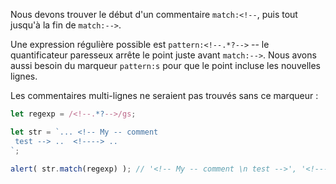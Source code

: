Nous devons trouver le début d'un commentaire `match:<!--`, puis tout jusqu'à la fin de `match:-->`.

Une expression régulière possible est `pattern:<!--.*?-->` -- le quantificateur paresseux arrête le point juste avant `match:-->`. Nous avons aussi besoin du marqueur `pattern:s` pour que le point incluse les nouvelles lignes.

Les commentaires multi-lignes ne seraient pas trouvés sans ce marqueur :

```js run
let regexp = /<!--.*?-->/gs;

let str = `... <!-- My -- comment
 test --> ..  <!----> ..
`;

alert( str.match(regexp) ); // '<!-- My -- comment \n test -->', '<!---->'
```

